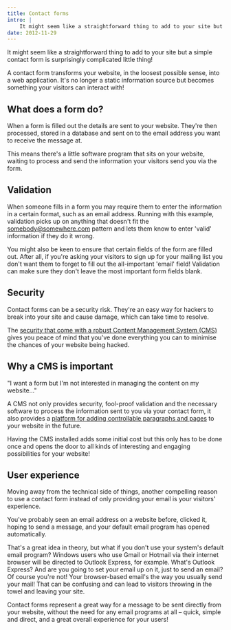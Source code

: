 ```yaml
---
title: Contact forms
intro: |
    It might seem like a straightforward thing to add to your site but a simple contact form is surprisingly complicated little thing!
date: 2012-11-29
---
```


It might seem like a straightforward thing to add to your site but a simple contact form is surprisingly complicated little thing!

A contact form transforms your website, in the loosest possible sense, into a web application. It's no longer a static information source but becomes something your visitors can interact with!


## What does a form do?

When a form is filled out the details are sent to your website. They're then processed, stored in a database and sent on to the email address you want to receive the message at.

This means there's a little software program that sits on your website, waiting to process and send the information your visitors send you via the form.


## Validation

When someone fills in a form you may require them to enter the information in a certain format, such as an email address. Running with this example, validation picks up on anything that doesn't fit the somebody@somewhere.com pattern and lets them know to enter 'valid' information if they do it wrong.

You might also be keen to ensure that certain fields of the form are filled out. After all, if you're asking your visitors to sign up for your mailing list you don't want them to forget to fill out the all-important 'email' field! Validation can make sure they don't leave the most important form fields blank.


## Security

Contact forms can be a security risk. They're an easy way for hackers to break into your site and cause damage, which can take time to resolve.

The [security that come with a robust Content Management System (CMS)](/resources/cms-updates) gives you peace of mind that you've done everything you can to minimise the chances of your website being hacked.


## Why a CMS is important

"I want a form but I'm not interested in managing the content on my website…"

A CMS not only provides security, fool-proof validation and the necessary software to process the information sent to you via your contact form, it also provides a [platform for adding controllable paragraphs and pages](/resources/do-i-need-a-cms) to your website in the future.

Having the CMS installed adds some initial cost but this only has to be done once and opens the door to all kinds of interesting and engaging possibilities for your website!


## User experience

Moving away from the technical side of things, another compelling reason to use a contact form instead of only providing your email is your visitors' experience.

You've probably seen an email address on a website before, clicked it, hoping to send a message, and your default email program has opened automatically.

That's a great idea in theory, but what if you don't use your system's default email program? Windows users who use Gmail or Hotmail via their internet browser will be directed to Outlook Express, for example. What's Outlook Express? And are you going to set your email up on it, just to send an email? Of course you're not! Your browser-based email's the way you usually send your mail! That can be confusing and can lead to visitors throwing in the towel and leaving your site.

Contact forms represent a great way for a message to be sent directly from your website, without the need for any email programs at all – quick, simple and direct, and a great overall experience for your users!
